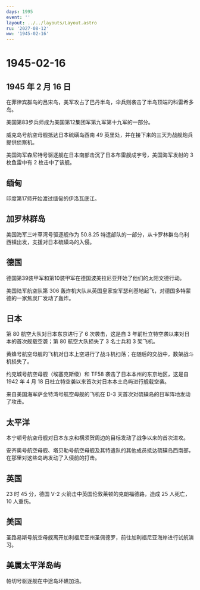 ```yaml
---
days: 1995
event: ''
layout: ../../layouts/Layout.astro
ru: '2027-08-12'
ww: '1945-02-16'
---
```


# 1945-02-16

## 1945 年 2 月 16 日

在菲律宾群岛的吕宋岛，美军攻占了巴丹半岛，伞兵则袭击了半岛顶端的科雷希多岛。

美国第83步兵师成为美国第12集团军第九军第十九军的一部分。

威克岛号航空母舰抵达日本硫磺岛西南 49
英里处，并在接下来的三天为战舰炮兵提供侦察机。

美国海军森尼特号驱逐舰在日本南部击沉了日本布雷舰成宇号，美国海军发射的 3
枚鱼雷中有 2 枚击中了该舰。

## 缅甸

印度第17师开始渡过缅甸的伊洛瓦底江。

## 加罗林群岛

美国海军三叶草湾号驱逐舰作为 50.8.25
特遣部队的一部分，从卡罗林群岛乌利西镇出发，支援对日本硫磺岛的入侵。

## 德国

德国第39装甲军和第10装甲军在德国波美拉尼亚开始了他们的太阳文德行动。

美国陆军航空队第 306
轰炸机大队从英国皇家空军瑟利基地起飞，对德国多特蒙德的一家焦炭厂发动了轰炸。

## 日本

第 80 航空大队对日本东京进行了 6 次袭击，这是自 3
年前杜立特空袭以来对日本的首次舰载空袭；第 80 航空大队损失了 3 名士兵和
3 架飞机。

黄蜂号航空母舰的飞机对日本上空进行了战斗机扫荡；在随后的交战中，数架战斗机损失了。

约克城号航空母舰（埃塞克斯级）和 TF58 袭击了日本本州的东京地区，这是自
1942 年 4 月 18 日杜立特空袭以来首次对日本本土岛屿进行舰载空袭。

来自美国海军萨金特湾号航空母舰的飞机在 D-3
天首次对硫磺岛的日军阵地发动了攻击。

## 太平洋

本宁顿号航空母舰对日本东京和横须贺周边的目标发动了战争以来的首次进攻。

安齐奥号航空母舰、塔贝勒号航空母舰及其特遣队的其他成员抵达硫磺岛西南部，在那里对这些岛屿发动了入侵前的打击。

## 英国

23 时 45 分，德国 V-2 火箭击中英国伦敦莱顿的克朗福德路，造成 25
人死亡，10 人重伤。

## 美国

圣路易斯号航空母舰离开加利福尼亚州圣佩德罗，前往加利福尼亚海岸进行试航演习。

## 美属太平洋岛屿

帕切号驱逐舰在中途岛环礁加油。